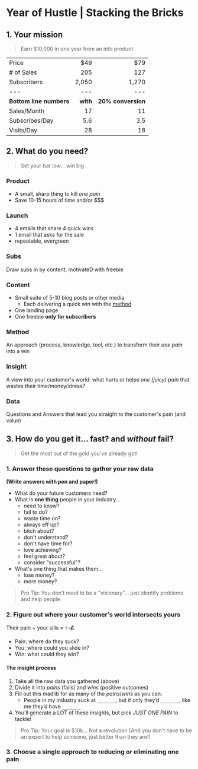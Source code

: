 # Year of Hustle | Stacking the Bricks

## 1. Your mission

> Earn $10,000 in one year from an info product

|                         |          |                    |
| :---------------------- | -------: | -----------------: |
| Price                   |      $49 |                $79 |
| # of Sales              |      205 |                127 |
| Subscribers             |    2,050 |              1,270 |
| ---                     |      --- |                --- |
| **Bottom line numbers** | **with** | **20% conversion** |
| Sales/Month             |       17 |                 11 |
| Subscribes/Day          |      5.6 |                3.5 |
| Visits/Day              |       28 |                 18 |

## 2. What do you need?

> Set your bar low... win big

### Product

- A small, sharp thing to kill _one pain_
- Save 10-15 hours of time and/or $$$

### Launch

- 4 emails that share 4 quick wins
- 1 email that asks for the sale
- repeatable, evergreen

### Subs

Draw subs in by content, motivateD with freebie

### Content

- Small suite of 5-10 blog posts or other media
  - Each delivering a quick win with the [method](#method)
- One landing page
- One freebie **only for subscribers**

### Method

An approach (process, knowledge, tool, etc.) to transform their _one pain_ into a win

### Insight

A view into your customer's world: what hurts or helps _one (juicy) pain_ that wastes their time/money/stress?

### Data

Questions and Answers that lead you straight to the customer's pain (and value)

## 3. How do you get it... fast? and _without_ fail?

> Get the most out of the gold you've already got!

### 1. Answer these questions to gather your raw data

**(Write answers with pen and paper!)**

- What do your future customers need?
- What is **one thing** people in your industry...
  - need to know?
  - fail to do?
  - waste time on?
  - always eff up?
  - bitch about?
  - don't understand?
  - don't have time for?
  - love achieving?
  - feel great about?
  - consider "successful"?
- What's one thing that makes them...
  - lose money?
  - more money?

> Pro Tip: You don't need to be a "visionary"... just identify problems and help people

### 2. Figure out where your customer's world intersects yours

Their pain + your sills = ✨💰

- Pain: where do they suck?
- You: where could you slide in?
- Win: what could they win?

#### The insight process

1. Take all the raw data you gathered (above)
2. Divide it into _pains_ (fails) and _wins_ (positive outcomes)
3. Fill out this madlib for as many of the _pains_/_wins_ as you can:
   - People in my industry suck at `_______`, but if only they’d `_______`, like me they’d have `_______`
4. You’ll generate a LOT of these insights, but pick _JUST ONE PAIN_ to tackle!

> Pro Tip: Your goal is $10k... Not a revolution (And you don't have to be an expert to help someone, just better than they are!)

### 3. Choose a single approach to reducing or eliminating one pain
